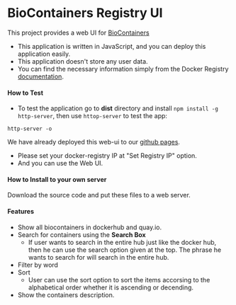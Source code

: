 # BioContainers Registry UI


This project provides a web UI for [BioContainers](https://biocontainers.pro)

* This application is written in JavaScript, and you can deploy this application easily.
* This application doesn't store any user data.
* You can find the necessary information simply from the Docker Registry [documentation](http://biocontainers.pro/docs/101/biocontainers-registry/).


#### How to Test

- To test the application go to **dist** directory and install `npm install -g http-server`, then use `httop-server` to test the app:

```
http-server -o
```

We have already deployed this web-ui to our [github pages](http://worksap-ate.github.io/docker-registry-ui/#/).

- Please set your docker-registry IP at "Set Registry IP" option. 
- And you can use the Web UI.

#### How to Install to your own server

Download the source code and put these files to a web server.

#### Features

- Show all biocontainers in dockerhub and quay.io.
- Search for containers using the **Search Box**
    * If user wants to search in the entire hub just like the docker hub, then he can use the search option given at the top. The phrase he wants to search for will search in the entire hub.
- Filter by word
- Sort
    * User can use the sort option to sort the items accorsing to the alphabetical order whether it is ascending or decending.
- Show the containers description. 